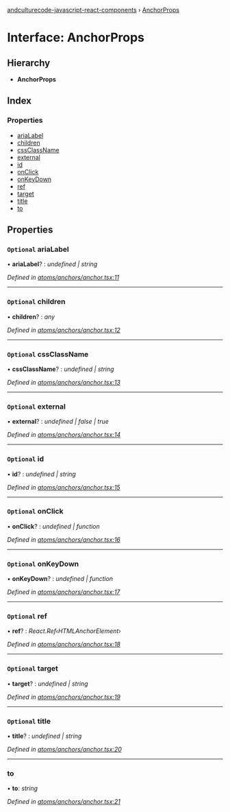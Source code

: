 [andculturecode-javascript-react-components](../README.md) › [AnchorProps](anchorprops.md)

# Interface: AnchorProps

## Hierarchy

* **AnchorProps**

## Index

### Properties

* [ariaLabel](anchorprops.md#optional-arialabel)
* [children](anchorprops.md#optional-children)
* [cssClassName](anchorprops.md#optional-cssclassname)
* [external](anchorprops.md#optional-external)
* [id](anchorprops.md#optional-id)
* [onClick](anchorprops.md#optional-onclick)
* [onKeyDown](anchorprops.md#optional-onkeydown)
* [ref](anchorprops.md#optional-ref)
* [target](anchorprops.md#optional-target)
* [title](anchorprops.md#optional-title)
* [to](anchorprops.md#to)

## Properties

### `Optional` ariaLabel

• **ariaLabel**? : *undefined | string*

*Defined in [atoms/anchors/anchor.tsx:11](https://github.com/AndcultureCode/AndcultureCode.JavaScript.React.Components/blob/07f8acd/src/atoms/anchors/anchor.tsx#L11)*

___

### `Optional` children

• **children**? : *any*

*Defined in [atoms/anchors/anchor.tsx:12](https://github.com/AndcultureCode/AndcultureCode.JavaScript.React.Components/blob/07f8acd/src/atoms/anchors/anchor.tsx#L12)*

___

### `Optional` cssClassName

• **cssClassName**? : *undefined | string*

*Defined in [atoms/anchors/anchor.tsx:13](https://github.com/AndcultureCode/AndcultureCode.JavaScript.React.Components/blob/07f8acd/src/atoms/anchors/anchor.tsx#L13)*

___

### `Optional` external

• **external**? : *undefined | false | true*

*Defined in [atoms/anchors/anchor.tsx:14](https://github.com/AndcultureCode/AndcultureCode.JavaScript.React.Components/blob/07f8acd/src/atoms/anchors/anchor.tsx#L14)*

___

### `Optional` id

• **id**? : *undefined | string*

*Defined in [atoms/anchors/anchor.tsx:15](https://github.com/AndcultureCode/AndcultureCode.JavaScript.React.Components/blob/07f8acd/src/atoms/anchors/anchor.tsx#L15)*

___

### `Optional` onClick

• **onClick**? : *undefined | function*

*Defined in [atoms/anchors/anchor.tsx:16](https://github.com/AndcultureCode/AndcultureCode.JavaScript.React.Components/blob/07f8acd/src/atoms/anchors/anchor.tsx#L16)*

___

### `Optional` onKeyDown

• **onKeyDown**? : *undefined | function*

*Defined in [atoms/anchors/anchor.tsx:17](https://github.com/AndcultureCode/AndcultureCode.JavaScript.React.Components/blob/07f8acd/src/atoms/anchors/anchor.tsx#L17)*

___

### `Optional` ref

• **ref**? : *React.Ref‹HTMLAnchorElement›*

*Defined in [atoms/anchors/anchor.tsx:18](https://github.com/AndcultureCode/AndcultureCode.JavaScript.React.Components/blob/07f8acd/src/atoms/anchors/anchor.tsx#L18)*

___

### `Optional` target

• **target**? : *undefined | string*

*Defined in [atoms/anchors/anchor.tsx:19](https://github.com/AndcultureCode/AndcultureCode.JavaScript.React.Components/blob/07f8acd/src/atoms/anchors/anchor.tsx#L19)*

___

### `Optional` title

• **title**? : *undefined | string*

*Defined in [atoms/anchors/anchor.tsx:20](https://github.com/AndcultureCode/AndcultureCode.JavaScript.React.Components/blob/07f8acd/src/atoms/anchors/anchor.tsx#L20)*

___

###  to

• **to**: *string*

*Defined in [atoms/anchors/anchor.tsx:21](https://github.com/AndcultureCode/AndcultureCode.JavaScript.React.Components/blob/07f8acd/src/atoms/anchors/anchor.tsx#L21)*
